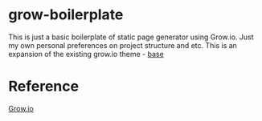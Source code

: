 # grow-boilerplate

This is just a basic boilerplate of static page generator using Grow.io. Just my own personal preferences on project structure and etc. This is an expansion of the existing grow.io theme - [base](https://github.com/growthemes/base)

# Reference
[Grow.io](https://grow.io/docs/)
